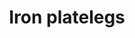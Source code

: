 ---
layout: item
title: Iron platelegs
item-id: 1067
datatable: true
id: 1067
name: "Iron platelegs"
members: false
lowalch: 112
highalch: 168
examine: "These look pretty heavy."
monsters:
  - id: 2085
    name: "Ice giant"
    members: false
    combat_level: 53
    wiki_url: "https://oldschool.runescape.wiki/w/Ice_giant#Level_53"
    drops:
      - quantity: "1"
        rarity: 0.0078125
        drop_requirements: null
  - id: 2451
    name: "Animated Iron Armour"
    members: true
    combat_level: 23
    wiki_url: "https://oldschool.runescape.wiki/w/Animated_Iron_Armour"
    drops:
      - quantity: "1"
        rarity: 0.9
        drop_requirements: null
  - id: 7878
    name: "Ice giant"
    members: true
    combat_level: 67
    wiki_url: "https://oldschool.runescape.wiki/w/Ice_giant#Level_67"
    drops:
      - quantity: "1"
        rarity: 0.0078125
        drop_requirements: null
---
